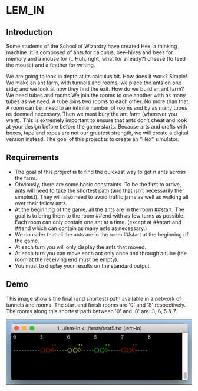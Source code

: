 # LEM_IN

## Introduction

Some students of the School of Wizardry have created Hex, a thinking machine. It is composed of ants for calculus, bee-hives and bees for memory and a mouse for (.. Huh, right, what for already?) cheese (to feed the mouse) and a feather for writing.

We are going to look in depth at its calculus bit. How does it work? Simple! We make an ant farm, with tunnels and rooms; we place the ants on one side; and we look at how they find the exit. How do we build an ant farm? We need tubes and rooms We join the rooms to one another with as many tubes as we need. A tube joins two rooms to each other. No more than that. A room can be linked to an infinite number of rooms and by as many tubes as deemed necessary. Then we must bury the ant farm (wherever you want). This is extremely important to ensure that ants don’t cheat and look at your design before before the game starts. Because arts and crafts with boxes, tape and ropes are not our greatest strength, we will create a digital version instead. The goal of this project is to create an “Hex” simulator. 

## Requirements

- The goal of this project is to find the quickest way to get n ants across the farm.
- Obviously, there are some basic constraints. To be the first to arrive, ants will need
to take the shortest path (and that isn’t necessarily the simplest). They will also
need to avoid traffic jams as well as walking all over their fellow ants.
- At the beginning of the game, all the ants are in the room ##start. The goal is
to bring them to the room ##end with as few turns as possible. Each room can
only contain one ant at a time. (except at ##start and ##end which can contain
as many ants as necessary.)
- We consider that all the ants are in the room ##start at the beginning of the game.
- At each turn you will only display the ants that moved.
- At each turn you can move each ant only once and through a tube (the room at
the receiving end must be empty).
- You must to display your results on the standard output

## Demo

This image show's the final (and shortest) path available in a network of tunnels 
and rooms. The start and finish rooms are '0' and '8' respectively. The rooms along 
this shortest path between '0' and '8' are: 3, 6, 5 & 7.

![](ants.PNG)
